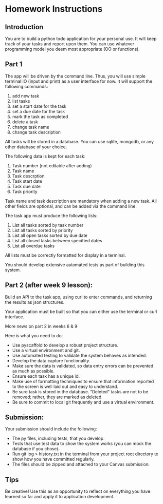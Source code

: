 # Homework Instructions

## Introduction

You are to build a python todo application for your personal use. It will keep track of your tasks and report upon them. You can use whatever programming model you deem most appropriate (OO or functions).

## Part 1

The app will be driven by the command line. Thus, you will use simple terminal IO (input and print) as a user interface for now. It will support the following commands:

1. add new task
1. list tasks
1. set a start date for the task
1. set a due date for the task
1. mark the task as completed
1. delete a task
1. change task name
1. change task description

All tasks will be stored in a database. You can use sqlite, mongodb, or any other database of your choice.

The following data is kept for each task:

1. Task number (not editable after adding)
1. Task name
1. Task descrption
1. Task start date
1. Task due date
1. Task priority

Task name and task description are mandatory when adding a new task. All other fields are optional, and can be added via the command line.

The task app must produce the following lists:

1. List all tasks sorted by task number
1. List all tasks sorted by priority
1. List all open tasks sorted by due date
1. List all closed tasks between specified dates
1. List all overdue tasks

All lists must be correctly formatted for display in a terminal.

You should develop extensive automated tests as part of building this system.

## Part 2 (after week 9 lesson):

Build an API to the task app, using curl to enter commands, and returning the results as json structures.

Your application must be built so that you can either use the terminal or curl interface.

More news on part 2 in weeks 8 & 9

Here is what you need to do:

- Use pyscaffold to develop a robust project structure. 
- Use a virtual environment and git.
- Use automated testing to validate the system behaves as intended.
- Develop the data capture functionality.
- Make sure the data is validated, so data entry errors can be prevented as much as possible.
- Ensure each task has a unique id.
- Make use of formatting techniques to ensure that information reported to the screen is well laid out and easy to understand.
- Be sure task is stored in the database. "Deleted" tasks are not to be removed; rather, they are marked as deleted.
- Be sure to commit to local git frequently and use a virtual environment.

## Submission:

Your submission should include the following:

- The py files, including tests, that you develop.
- Tests that use test data to show the system works (you can mock the database if you chose).
- Run git log > history.txt in the terminal from your project root directory to show how you have committed regularly.
- The files should be zipped and attached to your Canvas submission.

## Tips

Be creative! Use this as an opportunity to reflect on everything you have learned so far and apply it to application development.